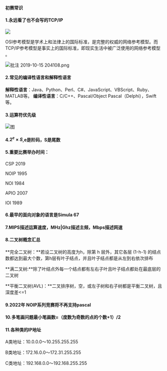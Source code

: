 #### 初赛常识

#### 1.永远看了也不会写的TCP/IP

![]( https://img-blog.csdn.net/20180411120702438?watermark/2/text/aHR0cHM6Ly9ibG9nLmNzZG4ubmV0L3FxXzM5NTIxNTU0/font/5a6L5L2T/fontsize/400/fill/I0JBQkFCMA==/dissolve/70 )

 OSI参考模型是学术上和法律上的国际标准，是完整的权威的网络参考模型。而TCP/IP参考模型是事实上的国际标准，即现实生活中被广泛使用的网络参考模型 。

![批注 2019-10-15 204108.png](https://i.loli.net/2019/10/15/zY8lybKn6MAm2vh.png)



#### 2.常见的编译性语言和解释性语言

**解释性语言**：Java、Python、Perl、C#、JavaScript、VBScript、Ruby、MATLAB等。 
**编译性语言**：C/C++、Pascal/Object Pascal（Delphi），Swift等。

#### 3.运算符优先级

![图](https://gss2.bdstatic.com/-fo3dSag_xI4khGkpoWK1HF6hhy/baike/c0%3Dbaike80%2C5%2C5%2C80%2C26/sign=59a3e1017d3e6709aa0d4dad5aaef458/63d9f2d3572c11df57c9a205612762d0f703c2f8.jpg)

#### 4.$2^e×S$,e是阶码，S是尾数

#### 5.重要比赛举办时间：

CSP 2019

NOIP 1995

NOI 1984

APIO 2007

IOI 1989

#### 6.最早的面向对象的语言是Simula 67

#### 7.MIPS描述运算速度，MHz|Ghz描述主频，Mbps描述网速

#### 8.二叉树概念汇总

**完全二叉树：**若设二叉树的高度为h，除第 h 层外，其它各层 (1-h-1) 的结点数都达到最大个数，第h层有叶子结点，并且叶子结点都是从左到右依次排布

**满二叉树:**除了叶结点外每一个结点都有左右子叶且叶子结点都处在最底层的二叉树

**平衡二叉树(AVL)：**二叉排序树，空，或左子树和右子树都是平衡二叉树，且深度差<=1

#### 9.2022年 NOIP系列竞赛将不再支持pascal

#### 10.多笔画问题最小笔画数=（度数为奇数的点的个数+1）/2

#### 11.各种类的IP地址

A类地址：10.0.0.0～10.255.255.255 

B类地址：172.16.0.0～172.31.255.255 

C类地址：192.168.0.0～192.168.255.255  